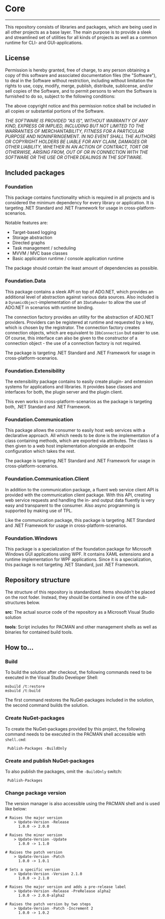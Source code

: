 # Core
---

This repository consists of libraries and packages, which are being used in all other projects as a base layer. The main purpose is to provide a sleek and streamlined set of utilities for all kinds of projects as well as a common runtime for CLI- and GUI-applications.

## License
Permission is hereby granted, free of charge, to any person obtaining a copy of this software and associated documentation files (the "Software"), to deal in the Software without restriction, including without limitation the rights to use, copy, modify, merge, publish, distribute, sublicense, and/or sell copies of the Software, and to permit persons to whom the Software is furnished to do so, subject to the following conditions:

The above copyright notice and this permission notice shall be included in all copies or substantial portions of the Software.

*THE SOFTWARE IS PROVIDED "AS IS", WITHOUT WARRANTY OF ANY KIND, EXPRESS OR IMPLIED, INCLUDING BUT NOT LIMITED TO THE WARRANTIES OF MERCHANTABILITY, FITNESS FOR A PARTICULAR PURPOSE AND NONINFRINGEMENT. IN NO EVENT SHALL THE AUTHORS OR COPYRIGHT HOLDERS BE LIABLE FOR ANY CLAIM, DAMAGES OR OTHER LIABILITY, WHETHER IN AN ACTION OF CONTRACT, TORT OR OTHERWISE, ARISING FROM, OUT OF OR IN CONNECTION WITH THE SOFTWARE OR THE USE OR OTHER DEALINGS IN THE SOFTWARE.*

## Included packages

### Foundation
This package contains functionality which is required in all projects and is considered the minimum dependency for every library or application. It is targeting .NET Standard and .NET Framework for usage in cross-platform-scenarios.

Notable features are:

- Target-based logging
- Storage abstraction
- Directed graphs
- Task management / scheduling
- MVVM / MVC base classes
- Basic application runtime / console application runtime

The package should contain the least amount of dependencies as possible.

### Foundation.Data
This package contains a sleek API on top of ADO.NET, which provides an additional level of abstraction against various data sources. Also included is a `DynamicObject`-implementation of an `IDataReader` to allow the use of ADO.NET in scenarios with runtime binding.

The connection factory provides an utility for the abstraction of ADO.NET providers. Providers can be registered at runtime and requested by a key, which is chosen by the registrator. The connection factory creates connection objects, which are equivalent to `IDbConnection` but easier to use. Of course, this interface can also be given to the constructor of a connection object - the use of a connection factory is not required.

The package is targeting .NET Standard and .NET Framework for usage in cross-platform-scenarios.

### Foundation.Extensibility
The extensibility package contains to easily create plugin- and extension systems for applications and libraries. It provides base classes and interfaces for both, the plugin server and the plugin client. 

This even works in cross-platform-scenarios as the package is targeting both, .NET Standard and .NET Framework.

### Foundation.Communication
This package allows the consumer to easily host web services with a declarative approach. All which needs to be done is the implementation of a class containing methods, which are exported via attributes. The class is then given to a web host implementation alongside an endpoint configuration which takes the rest.

The package is targeting .NET Standard and .NET Framework for usage in cross-platform-scenarios.

### Foundation.Communication.Client
In addition to the communication package, a fluent web service client API is provided with the communication client package. With this API, creating web service requests and handling the in- and output data fluently is very easy and transparent to the consumer. Also async programming is supported by making use of TPL.

Like the communication package, this package is targeting .NET Standard and .NET Framework for usage in cross-platform-scenarios.

### Foundation.Windows
This package is a specialization of the foundation package for Microsoft Windows GUI applications using WPF. It contains XAML extensions and a runtime implementation for WPF applications. Since it is a specialization, this package is not targeting .NET Standard, just .NET Framework.

## Repository structure

The structure of this repository is standardized. Items shouldn't be placed on the root foder. Instead, they should be contained in one of the sub-structures below.

**src**:
The actual source code of the repository as a Microsoft Visual Studio solution

**tools**:
Script includes for PACMAN and other management shells as well as binaries for contained build tools.

## How to...

### Build
To build the solution after checkout, the following commands need to be executed in the Visual Studio Developer Shell:

	msbuild /t:restore
	msbuild /t:build

The first command restores the NuGet-packages included in the solution, the second command builds the solution.

### Create NuGet-packages
To create the NuGet-packages provided by this project, the following command needs to be executed in the PACMAN shell accessible with `shell.cmd`:

	 Publish-Packages -BuildOnly

### Create and publish NuGet-packages
To also publish the packages, omit the `-BuildOnly` switch:

	 Publish-Packages

### Change package version
The version manager is also accessible using the PACMAN shell and is used like below:

	# Raises the major version
		> Update-Version -Release
		  1.0.0 -> 2.0.0

	# Raises the minor version
		> Update-Version -Update
		  1.0.0 -> 1.1.0

	# Raises the patch version
		> Update-Version -Patch
		  1.0.0 -> 1.0.1

	# Sets a specific version
		> Update-Version -Version 2.1.0
		  1.0.0 -> 2.1.0

	# Raises the major version and adds a pre-release label 
		> Update-Version -Release -PreRelease alpha2
		  1.0.0 -> 2.0.0-alpha2

	# Raises the patch version by two steps
		> Update-Version -Patch -Increment 2
		  1.0.0 -> 1.0.2

